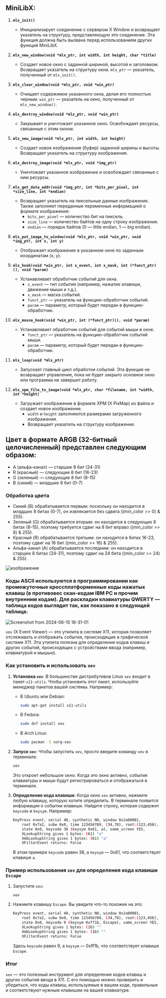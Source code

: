 ## MiniLibX:

1. **`mlx_init()`**
   - Инициализирует соединение с сервером X Window и возвращает указатель на структуру, представляющую это соединение. Эта функция должна быть вызвана перед использованием других функций MiniLibX.

2. **`mlx_new_window(void *mlx_ptr, int width, int height, char *title)`**
   - Создает новое окно с заданной шириной, высотой и заголовком. Возвращает указатель на структуру окна. `mlx_ptr` — указатель, полученный от `mlx_init()`.

3. **`mlx_clear_window(void *mlx_ptr, void *win_ptr)`**
   - Очищает содержимое указанного окна, делая его полностью черным. `win_ptr` — указатель на окно, полученный от `mlx_new_window()`.

4. **`mlx_destroy_window(void *mlx_ptr, void *win_ptr)`**
   - Закрывает и уничтожает указанное окно. Освобождает ресурсы, связанные с этим окном.

5. **`mlx_new_image(void *mlx_ptr, int width, int height)`**
   - Создает новое изображение (буфер) заданной ширины и высоты. Возвращает указатель на структуру изображения.

6. **`mlx_destroy_image(void *mlx_ptr, void *img_ptr)`**
   - Уничтожает указанное изображение и освобождает связанные с ним ресурсы.

7. **`mlx_get_data_addr(void *img_ptr, int *bits_per_pixel, int *size_line, int *endian)`**
   - Возвращает указатель на пиксельные данные изображения. Также заполняет переданные переменные информацией о формате изображения:
     - `bits_per_pixel` — количество бит на пиксель.
     - `size_line` — количество байтов на одну строку изображения.
     - `endian` — порядок байтов (0 — little endian, 1 — big endian).

8. **`mlx_put_image_to_window(void *mlx_ptr, void *win_ptr, void *img_ptr, int x, int y)`**
   - Отображает изображение в указанном окне по заданным координатам (x, y).

9. **`mlx_hook(void *win_ptr, int x_event, int x_mask, int (*funct_ptr)(), void *param)`**
   - Устанавливает обработчик событий для окна. 
     - `x_event` — тип события (например, нажатие клавиши, движение мыши и т.д.).
     - `x_mask` — маска событий.
     - `funct_ptr` — указатель на функцию-обработчик событий.
     - `param` — параметр, который будет передан в функцию-обработчик.

10. **`mlx_mouse_hook(void *win_ptr, int (*funct_ptr)(), void *param)`**
    - Устанавливает обработчик событий для событий мыши в окне. 
      - `funct_ptr` — указатель на функцию-обработчик событий мыши.
      - `param` — параметр, который будет передан в функцию-обработчик.

11. **`mlx_loop(void *mlx_ptr)`**
    - Запускает главный цикл обработки событий. Эта функция не возвращает управление, пока не будет закрыто основное окно или программа не завершит работу.

12. **`mlx_xpm_file_to_image(void *mlx_ptr, char *filename, int *width, int *height)`**
    - Загружает изображение в формате XPM (X PixMap) из файла и создает новое изображение. 
      - `width` и `height` заполняются размерами загруженного изображения.
      - Возвращает указатель на структуру изображения.


## Цвет в формате ARGB (32-битный целочисленный) представлен следующим образом:

   * A (альфа-канал) — старшие 8 бит (24-31)
   * R (красный) — следующие 8 бит (16-23)
   * G (зеленый) — следующие 8 бит (8-15)
   * B (синий) — младшие 8 бит (0-7)
### Обработка цвета

* Синий (B) обрабатывается первым: поскольку он находится в младших 8 битах (0-7), он извлекается без сдвига ((min_color >> 0) & 255).
* Зеленый (G) обрабатывается вторым: он находится в следующих 8 битах (8-15), поэтому требуется сдвиг на 8 бит вправо ((min_color >> 8) & 255).
* Красный (R) обрабатывается третьим: он находится в битах 16-23, поэтому сдвиг на 16 бит ((min_color >> 16) & 255).
* Альфа-канал (A) обрабатывается последним: он находится в старших 8 битах (24-31), поэтому сдвиг на 24 бита ((min_color >> 24) & 255).
  
![изображение](https://github.com/OnnaMcadva/42_Prague_FdF/assets/94723781/07eb0644-c049-422e-b649-66a541866828)

### Коды ASCII используются в программировании как промежуточные кроссплатформенные коды нажатых клавиш (в противовес скан-кодам IBM PC и прочим внутренним кодам). Для раскладки клавиатуры QWERTY — таблица кодов выглядит так, как показано в следующей таблице.

![Screenshot from 2024-06-15 18-31-01](https://github.com/OnnaMcadva/42_Prague_FdF/assets/94723781/6177bc8e-6dde-4279-8d65-93f49c8ff77c)


`xev` (X Event Viewer) — это утилита в системе X11, которая позволяет отслеживать и отображать события, происходящие в графической системе X11. Эта утилита полезна для определения кодов клавиш и других событий, происходящих с устройствами ввода (например, клавиатурой и мышью).

### Как установить и использовать `xev`

1. **Установка `xev`**:
   В большинстве дистрибутивов Linux `xev` входит в пакет `x11-utils`. Чтобы установить этот пакет, используйте менеджер пакетов вашей системы. Например:

   - В Ubuntu или Debian:
     ```sh
     sudo apt-get install x11-utils
     ```

   - В Fedora:
     ```sh
     sudo dnf install xev
     ```

   - В Arch Linux:
     ```sh
     sudo pacman -S xorg-xev
     ```

2. **Запуск `xev`**:
   Чтобы запустить `xev`, просто введите команду `xev` в терминале:
   ```sh
   xev
   ```

   Это откроет небольшое окно. Когда это окно активно, события клавиатуры и мыши будут регистрироваться и отображаться в терминале.

3. **Определение кода клавиши**:
   Когда окно `xev` активно, нажмите любую клавишу, которую хотите определить. В терминале появится информация о событии клавиши. Найдите строку, которая содержит `keycode` и `keysym`. Например:

   ```sh
   KeyPress event, serial 40, synthetic NO, window 0x2a00001,
       root 0x7a2, subw 0x0, time 123456789, (34,78), root:(123,456),
       state 0x0, keycode 38 (keysym 0x61, a), same_screen YES,
       XLookupString gives 1 bytes: (61) "a"
       XmbLookupString gives 1 bytes: (61) "a"
       XFilterEvent returns: False
   ```

   В этом примере `keycode` равен 38, а `keysym` — 0x61, что соответствует клавише `a`.

### Пример использования `xev` для определения кода клавиши `Escape`

1. Запустите `xev`:
   ```sh
   xev
   ```

2. Нажмите клавишу `Escape`. Вы увидите что-то похожее на это:
   ```sh
   KeyPress event, serial 40, synthetic NO, window 0x2a00001,
       root 0x7a2, subw 0x0, time 123456789, (34,78), root:(123,456),
       state 0x0, keycode 9 (keysym 0xff1b, Escape), same_screen YES,
       XLookupString gives 1 bytes: (1b) ""
       XmbLookupString gives 1 bytes: (1b) ""
       XFilterEvent returns: False
   ```

   Здесь `keycode` равен 9, а `keysym` — 0xff1b, что соответствует клавише `Escape`.

### Итог

`xev` — это полезный инструмент для определения кодов клавиш и других событий ввода в X11. С его помощью можно проверить и убедиться, что коды клавиш, используемые в вашем коде, правильные и соответствуют нужным клавишам на вашей клавиатуре.
